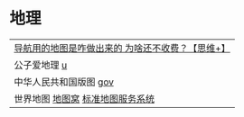 # 地理

|                                                                                                                                                                                      |
| ------------------------------------------------------------------------------------------------------------------------------------------------------------------------------------ |
| [导航用的地图是咋做出来的 为啥还不收费？【思维+】](https://www.bilibili.com/video/av203303130/)                                                                                                             |
| 公子爱地理 [u](https://www.youtube.com/channel/UCT1gtwnHxjzgwa1iJ2SSx6A/playlists)                                                                                                        |
| 中华人民共和国版图 [gov](http://www.gov.cn/guoqing/2017-07/28/content\_5043915.htm)                                                                                                           |
| 世界地图 [地图窝](http://www.onegreen.net/maps/m/world.htm) [标准地图服务系统](http://bzdt.ch.mnr.gov.cn/download.html?superclassName=%25E4%25B8%2596%25E7%2595%258C%25E5%259C%25B0%25E5%259B%25BE) |
